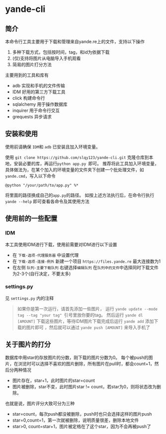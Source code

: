 # yande-cli
## 简介
本命令行工具主要用于下载和管理来自yande.re上的文件，支持以下操作
1. 多种下载方式，包括按时间，tag，和id为依据下载
2. (仅)支持将图片从电脑导入手机观看
3. 简易的图片打分方法

主要用到的工具和库有
- adb 实现和手机的文件传输
- IDM 好用的第三方下载工具
- click 构建命令行
- sqlalchemy 用于操作数据库
- inquirer 用于命令行交互
- grequests 异步请求

## 安装和使用
使用前请确保 `IDM`和 `adb` 已安装且加入环境变量。

使用 `git clone https://github.com/slqy123/yande-cli.git` 克隆仓库到本地，安装必要的库，再运行`python app.py `即可。
推荐将此工具加入环境变量，具体做法为，在某个加入的环境变量的文件夹下创建一个批处理文件，如`yande.cmd`，写入以下命令
```
@python "/your/path/to/app.py" %*
```
将里面的路径换成自己的`app.py`的路径。
如按上述方法执行后，在命令行执行 `yande --help` 即可查看各命令及其使用方法

## 使用前的一些配置
### IDM
本工具使用IDM进行下载，使用前需要对IDM进行以下设置
- 在 `下载-选项-代理服务器` 中设置代理
- 在 `下载-选项-连接-例外` 新建一个项目 `https://files.yande.re` 最大连接数为1
- 在左侧 `队列-主要下载队列` 右键选择`编辑队列` 在`队列中的文件`中选择同时下载文件为2-3个(自行决定，不要太多)

### settings.py
见 `settings.py` 内的注释

> 如果你是第一次运行，请首先添加一些图片，
> 运行 `yande update --mode tag --tag "your tag" `引号里放你要的tag。
> 然后运行 `yande dl [AMOUNT]` 下载这些图片，等待IDM图片下载完成后运行 `yande add` 添加下载的图片即可
> ，然后就可以通过 `yande push [AMOUNT]` 来导入手机了

## 关于图片的打分
数据库中用star的存放图片的分数，刚下载的图片分数为0。
每个被push的图片，在浏览时可以选择不喜欢的图片删除，所有图片在pull时，都会count+1，然后分两种情况
- 图片存在，star+1，此时图片的star=count
- 图片被删除，star不变，此时图片star != count，若star为0，则将状态改为删除。

也就是说，图片评分大致可分为三种
- star=count，每次push都没被删除，push时也只会选择这样的图片push
- star=0,count=1，第一次就被删除，说明质量很差，删除本地文件
- star>0, count=star+1，图片被定格在了这个star，因为不会再被push了
